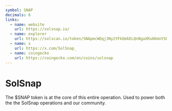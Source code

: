 ```yaml
---
symbol: SNAP
decimals: 6
links:
  - name: website
    url: https://solsnap.io/
  - name: explorer
    url: https://solscan.io/token/SNApmcWQqj3Ny2YFkQmkELQnNgaXRu6KmnYSPiFZcLn
  - name: x
    url: https://x.com/SolSnap_
  - name: coingecko
    url: https://coingecko.com/en/coins/solsnap
---
```


# SolSnap

The $SNAP token is at the core of this entire operation. Used to power both the the SolSnap operations and our community.
